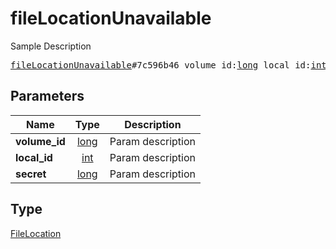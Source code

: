 # fileLocationUnavailable

Sample Description

<pre>
<a href="../constructor/fileLocationUnavailable.md">fileLocationUnavailable</a>#7c596b46 volume_id:<a href="../type/long.md">long</a> local_id:<a href="../type/int.md">int</a> secret:<a href="../type/long.md">long</a> = <a href="../type/FileLocation.md">FileLocation</a>;</pre>
## Parameters

| Name | Type | Description |
|------|:----:|-------------|
| **volume_id** | <a href="../type/long.md">long</a> | Param description |
| **local_id** | <a href="../type/int.md">int</a> | Param description |
| **secret** | <a href="../type/long.md">long</a> | Param description |

## Type

<a href="../type/FileLocation.md">FileLocation</a>
